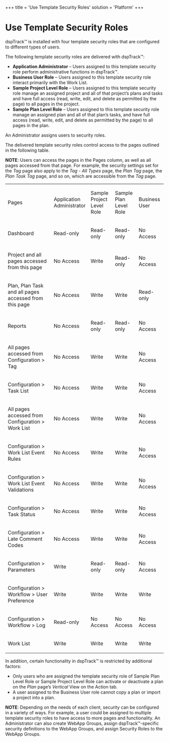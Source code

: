 +++
title = 'Use Template Security Roles'
solution = 'Platform'
+++

# Use Template Security Roles

dspTrack™ is installed with four template security roles that are
configured to different types of users.

The following template security roles are delivered with dspTrack™:

  - **Application Administrator** – Users assigned to this template
    security role perform administrative functions in dspTrack™.
  - **Business User Role** – Users assigned to this template security
    role interact primarily with the Work List.
  - **Sample Project Level Role** – Users assigned to this template
    security role manage an assigned project and all of that project’s
    plans and tasks and have full access (read, write, edit, and delete
    as permitted by the page) to all pages in the project.
  - **Sample Plan Level Role** – Users assigned to this template
    security role manage an assigned plan and all of that plan’s tasks,
    and have full access (read, write, edit, and delete as permitted by
    the page) to all pages in the plan.

An Administrator assigns users to security roles.

The delivered template security roles control access to the pages
outlined in the following table.<span> </span>

**NOTE**: Users can access the pages in the Pages column, as well as all
pages accessed from that page. For example, the security settings set
for the *Tag* page also apply to the *Tag - All Types* page, the *Plan
Tag* page, the *Plan Task Tag* page, and so on, which are accessible
from the *Tag* page.

<table>
<tbody>
<tr class="odd">
<td><p>Pages</p></td>
<td><p>Application<br />
Administrator</p></td>
<td><p>Sample Project<br />
Level Role</p></td>
<td><p>Sample Plan<br />
Level Role</p></td>
<td><p>Business User</p></td>
</tr>
<tr class="even">
<td><p>Dashboard</p></td>
<td><p>Read-only</p></td>
<td><p>Read-only</p></td>
<td><p>Read-only</p></td>
<td><p>No Access</p></td>
</tr>
<tr class="odd">
<td><p>Project and all pages accessed from this page</p></td>
<td><p>No Access</p></td>
<td><p>Write</p></td>
<td><p>Read-only</p></td>
<td><p>No Access</p></td>
</tr>
<tr class="even">
<td><p>Plan, Plan Task and all pages accessed from this page</p></td>
<td><p>No Access</p></td>
<td><p>Write</p></td>
<td><p>Write</p></td>
<td><p>Read-only</p></td>
</tr>
<tr class="odd">
<td><p>Reports</p></td>
<td><p>No Access</p></td>
<td><p>Read-only</p></td>
<td><p>Read-only</p></td>
<td><p>No Access</p></td>
</tr>
<tr class="even">
<td><p>All pages accessed from Configuration &gt; Tag</p></td>
<td><p>No Access</p></td>
<td><p>Write</p></td>
<td><p>Write</p></td>
<td><p>No Access</p></td>
</tr>
<tr class="odd">
<td><p>Configuration &gt; Task List</p></td>
<td><p>No Access</p></td>
<td><p>Write</p></td>
<td><p>Write</p></td>
<td><p>No Access</p></td>
</tr>
<tr class="even">
<td><p>All pages accessed from Configuration &gt; Work List</p></td>
<td><p>No Access</p></td>
<td><p>Write</p></td>
<td><p>Write</p></td>
<td><p>No Access</p></td>
</tr>
<tr class="odd">
<td><p>Configuration &gt; Work List Event Rules</p></td>
<td><p>No Access</p></td>
<td><p>Write</p></td>
<td><p>Write</p></td>
<td><p>No Access</p></td>
</tr>
<tr class="even">
<td><p>Configuration &gt; Work List Event Validations</p></td>
<td><p>No Access</p></td>
<td><p>Write</p></td>
<td><p>Write</p></td>
<td><p>No Access</p></td>
</tr>
<tr class="odd">
<td><p>Configuration &gt; Task Status</p></td>
<td><p>No Access</p></td>
<td><p>Write</p></td>
<td><p>Write</p></td>
<td><p>No Access</p></td>
</tr>
<tr class="even">
<td><p>Configuration &gt; Late Comment Codes</p></td>
<td><p>No Access</p></td>
<td><p>Write</p></td>
<td><p>Write</p></td>
<td><p>No Access</p></td>
</tr>
<tr class="odd">
<td><p>Configuration &gt; Parameters</p></td>
<td><p>Write</p></td>
<td><p>Read-only</p></td>
<td><p>Read-only</p></td>
<td><p>No Access</p></td>
</tr>
<tr class="even">
<td><p>Configuration &gt; Workflow &gt; User Preference</p></td>
<td><p>Write</p></td>
<td><p>Write</p></td>
<td><p>Write</p></td>
<td><p>Write</p></td>
</tr>
<tr class="odd">
<td><p>Configuration &gt; Workflow &gt; Log</p></td>
<td><p>Read-only</p></td>
<td><p>No Access</p></td>
<td><p>No Access</p></td>
<td><p>No Access</p></td>
</tr>
<tr class="even">
<td><p>Work List</p></td>
<td><p>Write</p></td>
<td><p>Write</p></td>
<td><p>Write</p></td>
<td><p>Write</p></td>
</tr>
</tbody>
</table>

In addition, certain functionality in dspTrack™ is restricted by
additional factors:

  - Only users who are assigned the template security role of Sample
    Plan Level Role or Sample Project Level Role can activate or
    deactivate a plan on the
    <span style="font-style: italic;">Plan</span> page’s *Vertical* View
    on the Action tab.
  - A user assigned to the Business User role cannot copy a plan or
    import a project into a plan.

**NOTE**: Depending on the needs of each client, security can be
configured in a variety of ways. For example, a user could be assigned
to multiple template<span> </span>security roles to have access to more
pages and functionality. An Administrator can also create WebApp Groups,
assign dspTrack™-specific security definitions to the WebApp Groups, and
assign Security Roles to the WebApp Groups.
